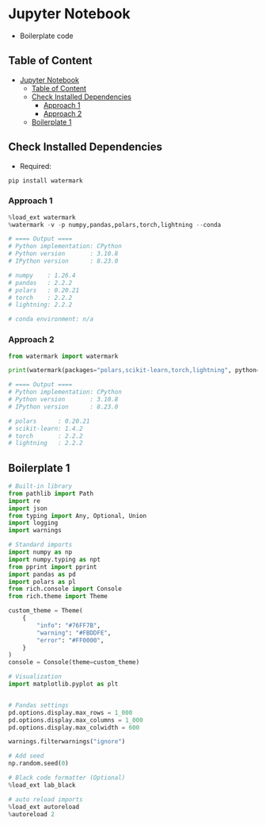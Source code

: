 # Jupyter Notebook

- Boilerplate code

## Table of Content

- [Jupyter Notebook](#jupyter-notebook)
  - [Table of Content](#table-of-content)
  - [Check Installed Dependencies](#check-installed-dependencies)
    - [Approach 1](#approach-1)
    - [Approach 2](#approach-2)
  - [Boilerplate 1](#boilerplate-1)

## Check Installed Dependencies

- Required:

```sh
pip install watermark
```

### Approach 1

```py
%load_ext watermark
%watermark -v -p numpy,pandas,polars,torch,lightning --conda

# ==== Output ====
# Python implementation: CPython
# Python version       : 3.10.8
# IPython version      : 8.23.0

# numpy    : 1.26.4
# pandas   : 2.2.2
# polars   : 0.20.21
# torch    : 2.2.2
# lightning: 2.2.2

# conda environment: n/a
```

### Approach 2

```py
from watermark import watermark

print(watermark(packages="polars,scikit-learn,torch,lightning", python=True))

# ==== Output ====
# Python implementation: CPython
# Python version       : 3.10.8
# IPython version      : 8.23.0

# polars      : 0.20.21
# scikit-learn: 1.4.2
# torch       : 2.2.2
# lightning   : 2.2.2
```

## Boilerplate 1

```py
# Built-in library
from pathlib import Path
import re
import json
from typing import Any, Optional, Union
import logging
import warnings

# Standard imports
import numpy as np
import numpy.typing as npt
from pprint import pprint
import pandas as pd
import polars as pl
from rich.console import Console
from rich.theme import Theme

custom_theme = Theme(
    {
        "info": "#76FF7B",
        "warning": "#FBDDFE",
        "error": "#FF0000",
    }
)
console = Console(theme=custom_theme)

# Visualization
import matplotlib.pyplot as plt


# Pandas settings
pd.options.display.max_rows = 1_000
pd.options.display.max_columns = 1_000
pd.options.display.max_colwidth = 600

warnings.filterwarnings("ignore")

# Add seed
np.random.seed(0)

# Black code formatter (Optional)
%load_ext lab_black

# auto reload imports
%load_ext autoreload
%autoreload 2
```
